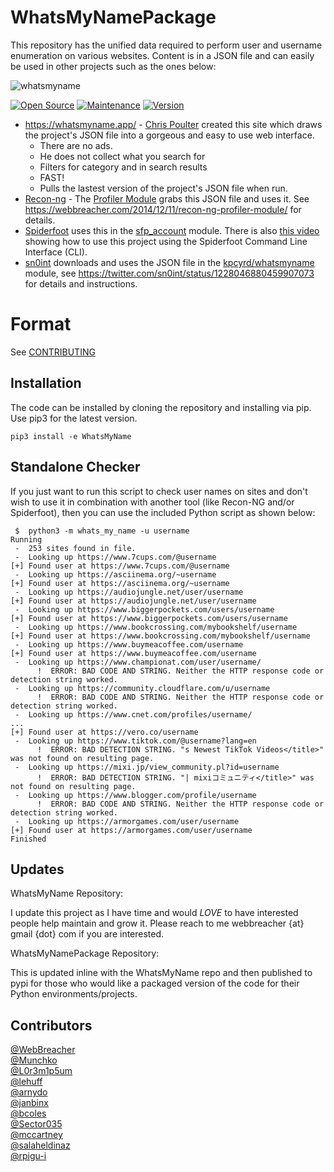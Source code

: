 # WhatsMyNamePackage
This repository has the unified data required to perform user and username enumeration on various websites. Content is in a JSON file and can easily be used in other projects such as the ones below:

![whatsmyname](whatsmyname.png)

[![Open Source](https://img.shields.io/badge/Open%20Source-100%25-green.svg)](https://shields.io/)
[![Maintenance](https://img.shields.io/badge/Maintained%3F-Yes-green.svg)](https://github.com/GetStream/winds/graphs/commit-activity)
[![Version](https://img.shields.io/badge/Version-2.0-orange)](https://github.com/GetStream/winds/graphs/commit-activity)

* https://whatsmyname.app/ - [Chris Poulter](https://twitter.com/osintcombine) created this site which draws the project's JSON file into a gorgeous and easy to use web interface.
  * There are no ads.
  * He does not collect what you search for
  * Filters for category and in search results
  * FAST!
  * Pulls the lastest version of the project's JSON file when run.
* [Recon-ng](https://bitbucket.org/LaNMaSteR53/recon-ng) - The [Profiler Module](https://bitbucket.org/LaNMaSteR53/recon-ng/src/7723096ce2301092906838ef73564e7907886748/modules/recon/profiles-profiles/profiler.py?at=master&fileviewer=file-view-default) grabs this JSON file and uses it. See https://webbreacher.com/2014/12/11/recon-ng-profiler-module/ for details.
* [Spiderfoot](https://github.com/smicallef/spiderfoot) uses this in the [sfp_account](https://github.com/smicallef/spiderfoot/blob/master/modules/sfp_accounts.py) module. There is also [this video](https://asciinema.org/a/295923) showing how to use this project using the Spiderfoot Command Line Interface (CLI).
* [sn0int](https://github.com/kpcyrd/sn0int) downloads and uses the JSON file in the [kpcyrd/whatsmyname](https://sn0int.com/r/kpcyrd/whatsmyname) module, see https://twitter.com/sn0int/status/1228046880459907073 for details and instructions.

# Format

See [CONTRIBUTING](CONTRIBUTING.md)

## Installation

The code can be installed by cloning the repository and installing via pip. Use pip3 for the latest version.

```
pip3 install -e WhatsMyName
```



## Standalone Checker
If you just want to run this script to check user names on sites and don't wish to use it in combination with another tool (like Recon-NG and/or Spiderfoot), then you can use the included Python script as shown below:

```
 $  python3 -m whats_my_name -u username
Running
 -  253 sites found in file.
 -  Looking up https://www.7cups.com/@username
[+] Found user at https://www.7cups.com/@username
 -  Looking up https://asciinema.org/~username
[+] Found user at https://asciinema.org/~username
 -  Looking up https://audiojungle.net/user/username
[+] Found user at https://audiojungle.net/user/username
 -  Looking up https://www.biggerpockets.com/users/username
[+] Found user at https://www.biggerpockets.com/users/username
 -  Looking up https://www.bookcrossing.com/mybookshelf/username
[+] Found user at https://www.bookcrossing.com/mybookshelf/username
 -  Looking up https://www.buymeacoffee.com/username
[+] Found user at https://www.buymeacoffee.com/username
 -  Looking up https://www.championat.com/user/username/
      !  ERROR: BAD CODE AND STRING. Neither the HTTP response code or detection string worked.
 -  Looking up https://community.cloudflare.com/u/username
      !  ERROR: BAD CODE AND STRING. Neither the HTTP response code or detection string worked.
 -  Looking up https://www.cnet.com/profiles/username/
...
[+] Found user at https://vero.co/username
 -  Looking up https://www.tiktok.com/@username?lang=en
      !  ERROR: BAD DETECTION STRING. "s Newest TikTok Videos</title>" was not found on resulting page.
 -  Looking up https://mixi.jp/view_community.pl?id=username
      !  ERROR: BAD DETECTION STRING. "| mixiコミュニティ</title>" was not found on resulting page.
 -  Looking up https://www.blogger.com/profile/username
      !  ERROR: BAD CODE AND STRING. Neither the HTTP response code or detection string worked.
 -  Looking up https://armorgames.com/user/username
[+] Found user at https://armorgames.com/user/username
Finished
```

## Updates

WhatsMyName Repository:

I update this project as I have time and would *LOVE* to have interested people help maintain and grow it. 
Please reach to me webbreacher {at} gmail {dot} com if you are interested.

WhatsMyNamePackage Repository:

This is updated inline with the WhatsMyName repo and then published to pypi for those who would like a
packaged version of the code for their Python environments/projects.



## Contributors
[@WebBreacher](https://github.com/WebBreacher/)<br>
[@Munchko](https://github.com/Munchko/)<br>
[@L0r3m1p5um](https://github.com/L0r3m1p5um/)<br>
[@lehuff](https://github.com/lehuff/)<br>
[@arnydo](https://github.com/arnydo)<br>
[@janbinx](https://github.com/janbinx/)<br>
[@bcoles](https://github.com/bcoles)<br>
[@Sector035](https://github.com/sector035/)<br>
[@mccartney](https://github.com/mccartney)<br>
[@salaheldinaz](https://github.com/salaheldinaz)<br>
[@rpigu-i](https://github.com/rpigu-i/)<br>
